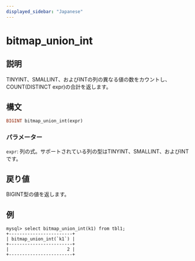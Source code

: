 ```yaml
---
displayed_sidebar: "Japanese"
---
```


# bitmap_union_int

## 説明

TINYINT、SMALLINT、およびINTの列の異なる値の数をカウントし、COUNT(DISTINCT expr)の合計を返します。

## 構文

```Haskell
BIGINT bitmap_union_int(expr)
```

### パラメーター

`expr`: 列の式。サポートされている列の型はTINYINT、SMALLINT、およびINTです。

## 戻り値

BIGINT型の値を返します。

## 例

```Plaintext
mysql> select bitmap_union_int(k1) from tbl1;
+------------------------+
| bitmap_union_int(`k1`) |
+------------------------+
|                      2 |
+------------------------+
```